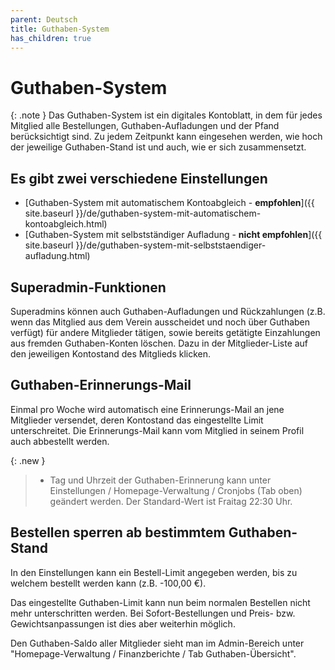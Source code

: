 ```yaml
---
parent: Deutsch
title: Guthaben-System
has_children: true
---
```


# Guthaben-System

{: .note }
Das Guthaben-System ist ein digitales Kontoblatt, in dem für jedes Mitglied alle Bestellungen, Guthaben-Aufladungen und der Pfand berücksichtigt sind. Zu jedem Zeitpunkt kann eingesehen werden, wie hoch der jeweilige Guthaben-Stand ist und auch, wie er sich zusammensetzt.

## Es gibt zwei verschiedene Einstellungen

* [Guthaben-System mit automatischem Kontoabgleich - **empfohlen**]({{ site.baseurl }}/de/guthaben-system-mit-automatischem-kontoabgleich.html)
* [Guthaben-System mit selbstständiger Aufladung - **nicht empfohlen**]({{ site.baseurl }}/de/guthaben-system-mit-selbststaendiger-aufladung.html)

## Superadmin-Funktionen

Superadmins können auch Guthaben-Aufladungen und Rückzahlungen (z.B. wenn das Mitglied aus dem Verein ausscheidet und noch über Guthaben verfügt) für andere Mitglieder tätigen, sowie bereits getätigte Einzahlungen aus fremden Guthaben-Konten löschen. Dazu in der Mitglieder-Liste auf den jeweiligen Kontostand des Mitglieds klicken.

## Guthaben-Erinnerungs-Mail

Einmal pro Woche wird automatisch eine Erinnerungs-Mail an jene Mitglieder versendet, deren Kontostand das eingestellte Limit unterschreitet. Die Erinnerungs-Mail kann vom Mitglied in seinem Profil auch abbestellt werden.

{: .new }
> * Tag und Uhrzeit der Guthaben-Erinnerung kann unter Einstellungen / Homepage-Verwaltung / Cronjobs (Tab oben) geändert werden. Der Standard-Wert ist Fraitag 22:30 Uhr.

## Bestellen sperren ab bestimmtem Guthaben-Stand
In den Einstellungen kann ein Bestell-Limit angegeben werden, bis zu welchem bestellt werden kann (z.B. -100,00 €).

Das eingestellte Guthaben-Limit kann nun beim normalen Bestellen nicht mehr unterschritten werden. Bei Sofort-Bestellungen und Preis- bzw. Gewichtsanpassungen ist dies aber weiterhin möglich.

Den Guthaben-Saldo aller Mitglieder sieht man im Admin-Bereich unter "Homepage-Verwaltung / Finanzberichte / Tab Guthaben-Übersicht".
